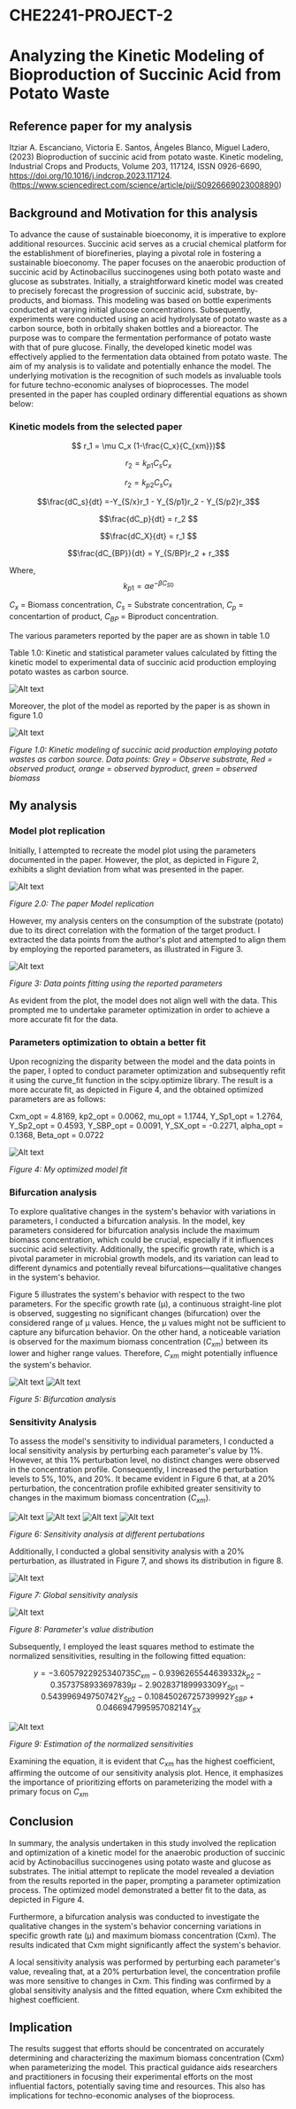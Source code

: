 # CHE2241-PROJECT-2

# Analyzing the Kinetic Modeling of Bioproduction of Succinic Acid from Potato Waste

## Reference paper for my analysis

Itziar A. Escanciano, Victoria E. Santos, Ángeles Blanco, Miguel Ladero, (2023) Bioproduction of succinic acid from potato waste. Kinetic modeling, Industrial Crops and Products, Volume 203, 117124, ISSN 0926-6690, https://doi.org/10.1016/j.indcrop.2023.117124. (https://www.sciencedirect.com/science/article/pii/S0926669023008890)

## Background and Motivation for this analysis

To advance the cause of sustainable bioeconomy, it is imperative to explore additional resources. Succinic acid serves as a crucial chemical platform for the establishment of biorefineries, playing a pivotal role in fostering a sustainable bioeconomy. The paper focuses on the anaerobic production of succinic acid by Actinobacillus succinogenes using both potato waste and glucose as substrates. Initially, a straightforward kinetic model was created to precisely forecast the progression of succinic acid, substrate, by-products, and biomass. This modeling was based on bottle experiments conducted at varying initial glucose concentrations. Subsequently, experiments were conducted using an acid hydrolysate of potato waste as a carbon source, both in orbitally shaken bottles and a bioreactor. The purpose was to compare the fermentation performance of potato waste with that of pure glucose. Finally, the developed kinetic model was effectively applied to the fermentation data obtained from potato waste. The aim of my analysis is to validate and potentially enhance the model. The underlying motivation is the recognition of such models as invaluable tools for future techno-economic analyses of bioprocesses. The model presented in the paper has coupled ordinary differential equations as shown below:


### Kinetic models from the selected paper

$$ r_1 = \mu C_x (1-\frac{C_x}{C_{xm}})$$


$$ r_2 = k_{p1}C_sC_x$$


$$ r_2 = k_{p2}C_sC_x$$


$$\frac{dC_s}{dt} =-Y_{S/x}r_1 - Y_{S/p1}r_2 - Y_{S/p2}r_3$$


$$\frac{dC_p}{dt} = r_2 $$


$$\frac{dC_X}{dt} = r_1 $$

$$\frac{dC_{BP}}{dt} = Y_{S/BP}r_2 + r_3$$


Where, $$k_{p1} = \alpha e^{-\beta C_{S0}} $$

$C_x$ = Biomass concentration, $C_s$ = Substrate concentration, $C_p$ = concentartion of product, $C_{BP}$ = Biproduct concentration.

The various parameters reported by the paper are as shown in table 1.0

Table 1.0: Kinetic and statistical parameter values calculated by fitting the kinetic model to 
experimental data of succinic acid production employing potato wastes as carbon source.

![Alt text](image.png)

Moreover, the plot of the model as reported by the paper is as shown in figure 1.0


![Alt text](<The paper model plot.png>)

*Figure 1.0: Kinetic modeling of succinic acid production employing potato wastes as carbon source.
Data points: Grey = Observe substrate, Red = observed product, orange = observed byproduct, green = observed biomass*

## My analysis

### Model plot replication

Initially, I attempted to recreate the model plot using the parameters documented in the paper. However, the plot, as depicted in Figure 2, exhibits a slight deviation from what was presented in the paper.

![Alt text](<Model plot replication.png>)

*Figure 2.0: The paper Model replication*

However, my analysis centers on the consumption of the substrate (potato) due to its direct correlation with the formation of the target product. I extracted the data points from the author's plot and attempted to align them by employing the reported parameters, as illustrated in Figure 3.

![Alt text](<Data points fitting.png>)

*Figure 3: Data points fitting using the reported parameters*

As evident from the plot, the model does not align well with the data. This prompted me to undertake parameter optimization in order to achieve a more accurate fit for the data.

### Parameters optimization to obtain a better fit

Upon recognizing the disparity between the model and the data points in the paper, I opted to conduct parameter optimization and subsequently refit it using the curve_fit function in the scipy.optimize library. The result is a more accurate fit, as depicted in Figure 4, and the obtained optimized parameters are as follows:

Cxm_opt = 4.8169,  kp2_opt = 0.0062, mu_opt = 1.1744, Y_Sp1_opt = 1.2764, Y_Sp2_opt = 0.4593, Y_SBP_opt = 0.0091, Y_SX_opt = -0.2271, alpha_opt = 0.1368, Beta_opt = 0.0722

![Alt text](<Optimized model fit.png>)


*Figure 4: My optimized model fit*

### Bifurcation analysis

To explore qualitative changes in the system's behavior with variations in parameters, I conducted a bifurcation analysis. In the model, key parameters considered for bifurcation analysis include the maximum biomass concentration, which could be crucial, especially if it influences succinic acid selectivity. Additionally, the specific growth rate, which is a pivotal parameter in microbial growth models, and its variation can lead to different dynamics and potentially reveal bifurcations—qualitative changes in the system's behavior.

Figure 5 illustrates the system's behavior with respect to the two parameters. For the specific growth rate (μ), a continuous straight-line plot is observed, suggesting no significant changes (bifurcation) over the considered range of μ values. Hence, the μ values might not be sufficient to capture any bifurcation behavior. On the other hand, a noticeable variation is observed for the maximum biomass concentration ($C_{xm}$) between its lower and higher range values. Therefore, $C_{xm}$ might potentially influence the system's behavior.

![Alt text](<Bifurcation on mu.png>)  ![Alt text](<Bifurcation on Cxm.png>)



*Figure 5: Bifurcation analysis*


### Sensitivity Analysis 

To assess the model's sensitivity to individual parameters, I conducted a local sensitivity analysis by perturbing each parameter's value by 1%. However, at this 1% perturbation level, no distinct changes were observed in the concentration profile. Consequently, I increased the perturbation levels to 5%, 10%, and 20%. It became evident in Figure 6 that, at a 20% perturbation, the concentration profile exhibited greater sensitivity to changes in the maximum biomass concentration ($C_{xm}$).

![Alt text](<Sensitivity 1.png>)  ![Alt text](<Sensitivity 5.png>)
![Alt text](<Sensitivity 10.png>)  ![Alt text](<Sensitivity 20.png>)


*Figure 6: Sensitivity analysis at different pertubations*


Additionally, I conducted a global sensitivity analysis with a 20% perturbation, as illustrated in Figure 7, and shows its distribution in figure 8.

![Alt text](<Global sensitivity.png>)

*Figure 7: Global sensitivity analysis*


![Alt text](image-1.png)

*Figure 8: Parameter's value distribution*

Subsequently, I employed the least squares method to estimate the normalized sensitivities, resulting in the following fitted equation:

$$y =  -3.6057922925340735 C_{xm} - 0.9396265544639332 k_{p2} - 0.3573758933697839 \mu - 2.902837189993309 Y_{Sp1} - 0.543996949750742 Y_{Sp2} - 0.10845026725739992 Y_{SBP} + 0.046694799595708214 Y_{SX}$$


![Alt text](<Normalized sensitivity.png>)

*Figure 9: Estimation of the normalized sensitivities*

Examining the equation, it is evident that $C_{xm}$ has the highest coefficient, affirming the outcome of our sensitivity analysis plot. Hence, it emphasizes the importance of prioritizing efforts on parameterizing the model with a primary focus on $C_{xm}$

## Conclusion

In summary, the analysis undertaken in this study involved the replication and optimization of a kinetic model for the anaerobic production of succinic acid by Actinobacillus succinogenes using potato waste and glucose as substrates. The initial attempt to replicate the model revealed a deviation from the results reported in the paper, prompting a parameter optimization process. The optimized model demonstrated a better fit to the data, as depicted in Figure 4.

Furthermore, a bifurcation analysis was conducted to investigate the qualitative changes in the system's behavior concerning variations in specific growth rate (μ) and maximum biomass concentration (Cxm). The results indicated that Cxm
might significantly affect the system's behavior.

A local sensitivity analysis was performed by perturbing each parameter's value, revealing that, at a 20% perturbation level, the concentration profile was more sensitive to changes in Cxm. This finding was confirmed by a global sensitivity analysis and the fitted equation, where Cxm exhibited the highest coefficient. 

## Implication 

The results suggest that efforts should be concentrated on accurately determining and characterizing the maximum biomass concentration (Cxm) when parameterizing the model. This practical guidance aids researchers and practitioners in focusing their experimental efforts on the most influential factors, potentially saving time and resources. This also has implications for techno-economic analyses of the bioprocess.












